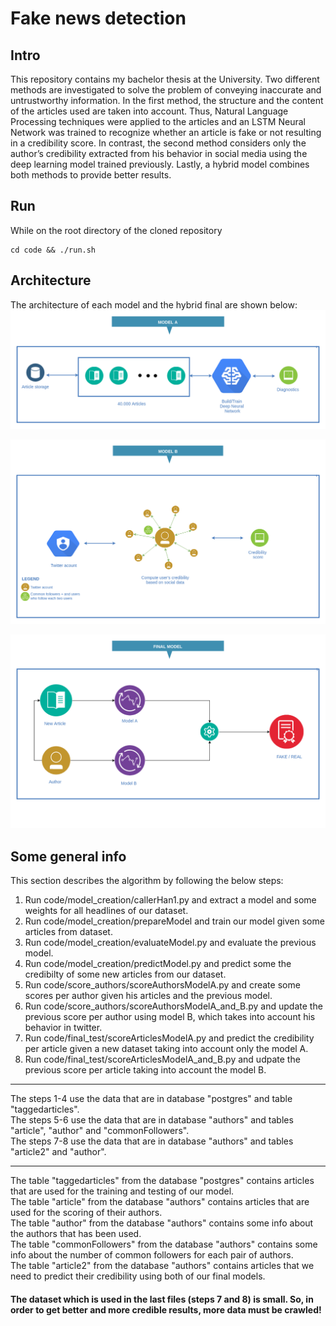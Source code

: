 # Fake news detection #

## Intro ##
This repository contains my bachelor thesis at the University. Two different methods are investigated to solve the problem of conveying inaccurate and untrustworthy information. In the first method, the structure and the content of the articles used are taken into account. 
Thus, Natural Language Processing techniques were applied to the articles and an LSTM Neural Network was trained to recognize whether an article is fake or not resulting in a credibility score. In contrast, the second method considers only the author’s credibility extracted from his behavior in social media using the deep learning model trained previously. Lastly, a hybrid model combines both methods to provide better results.

## Run ##

While on the root directory of the cloned repository
```
cd code && ./run.sh
```

## Architecture ##
The architecture of each model and the hybrid final are shown below:
![alt text](https://github.com/AndreasPapandreou/fake_news_detection/blob/master/res/ALGO1.png?raw=true)

![alt text](https://github.com/AndreasPapandreou/fake_news_detection/blob/master/res/ALGO2.png?raw=true)

![alt text](https://github.com/AndreasPapandreou/fake_news_detection/blob/master/res/FINAL_ALGO.png?raw=true)


## Some general info ##

This section describes the algorithm by following the below steps:

1. Run code/model_creation/callerHan1.py and extract a model and some weights for all headlines of our dataset.
2. Run code/model_creation/prepareModel and train our model given some articles from dataset.
3. Run code/model_creation/evaluateModel.py and evaluate the previous model.
4. Run code/model_creation/predictModel.py and predict some the credibilty of some new articles from our dataset.
5. Run code/score_authors/scoreAuthorsModelA.py and create some scores per author given his articles and the previous model.
6. Run code/score_authors/scoreAuthorsModelA_and_B.py and update the previous score per author using model B, which takes into account his behavior in twitter.
7. Run code/final_test/scoreArticlesModelA.py and predict the credibility per article given a new dataset taking into account only the model A.
8. Run code/final_test/scoreArticlesModelA_and_B.py and udpate the previous score per article taking into account the model B.

- - - -

The steps 1-4 use the data that are in database "postgres" and table "taggedarticles".  
The steps 5-6 use the data that are in database "authors" and tables "article", "author" and "commonFollowers".  
The steps 7-8 use the data that are in database "authors" and tables "article2" and "author".  

- - - -

The table "taggedarticles" from the database "postgres" contains articles that are used for the training and testing of our model.  
The table "article" from the database "authors" contains articles that are used for the scoring of their authors.  
The table "author" from the database "authors" contains some info about the authors that has been used.  
The table "commonFollowers" from the database "authors" contains some info about the number of common followers for each pair of authors.  
The table "article2" from the database "authors" contains articles that we need to predict their credibility using both of our final models.  

#### The dataset which is used in the last files (steps 7 and 8) is small. So, in order to get better and more credible results, more data  must be crawled!  

